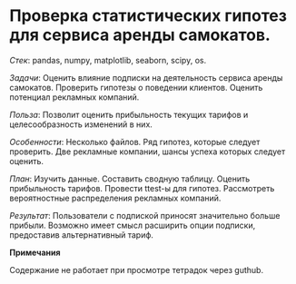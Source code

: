 # Проверка статистических гипотез для сервиса аренды самокатов.

*Cтек*: pandas, numpy, matplotlib, seaborn, scipy, os.

*Задачи*: Оценить влияние подписки на деятельность сервиса аренды самокатов. Проверить гипотезы о поведении клиентов. Оценить потенциал рекламных компаний.

*Польза*: Позволит оценить прибыльность текущих тарифов и целесообразность изменений в них. 

*Особенности*: Несколько файлов. Ряд гипотез, которые следует проверить. Две рекламные компании, шансы успеха которых следует оценить. 

*План*: Изучить данные. Составить сводную таблицу. Оценить прибыльность тарифов. Провести ttest-ы для гипотез. Рассмотреть вероятностные распределения рекламных компаний. 

*Результат*: Пользователи с подпиской приносят значительно больше прибыли. Возможно имеет смысл расширить опции подписки, предоставив альтернативный тариф. 

**Примечания**

Содержание не работает при просмотре тетрадок через guthub.